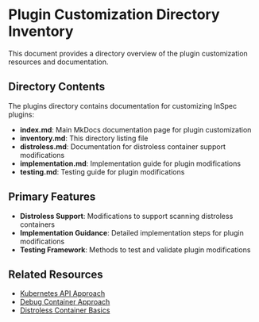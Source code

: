 # Plugin Customization Directory Inventory

This document provides a directory overview of the plugin customization resources and documentation.

## Directory Contents

The plugins directory contains documentation for customizing InSpec plugins:

- **index.md**: Main MkDocs documentation page for plugin customization
- **inventory.md**: This directory listing file
- **distroless.md**: Documentation for distroless container support modifications
- **implementation.md**: Implementation guide for plugin modifications
- **testing.md**: Testing guide for plugin modifications

## Primary Features

- **Distroless Support**: Modifications to support scanning distroless containers
- **Implementation Guidance**: Detailed implementation steps for plugin modifications
- **Testing Framework**: Methods to test and validate plugin modifications

## Related Resources

- [Kubernetes API Approach](../../approaches/kubernetes-api/index.md)
- [Debug Container Approach](../../approaches/debug-container/index.md)
- [Distroless Container Basics](../../approaches/debug-container/distroless-basics.md)